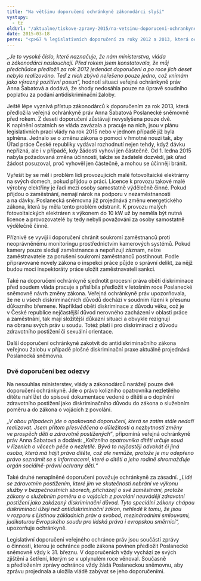 ```yaml
---
title: "Na většinu doporučení ochránkyně zákonodárci slyší"
vystupy:
  - tz
oldUrl: "/aktualne/tiskove-zpravy-2015/na-vetsinu-doporuceni-ochrankyne-zakonodarci-slysi/"
date: 2015-03-18
perex: "<p>67 % legislativních doporučení za roky 2012 a 2013, která ochránkyně a její předchůdce Poslanecké sněmovně předložili, již bylo přijato nebo se potřebná změna právní úpravy připravuje.</p>"
---
```


<!-- imported from the old website -->

<p><em>„Je to vysoké číslo, které naznačuje, že nám ministerstva, vláda a zákonodárci naslouchají. Před rokem jsem konstatovala, že můj předchůdce předložil za rok 2012 jedenáct doporučení a po roce jich deset nebylo realizováno. Teď z nich zbývá neřešeno pouze jedno, což vnímám jako výrazný pozitivní posun“,</em> hodnotí situaci veřejná ochránkyně práv Anna Šabatová a dodává, že shody nedosáhla pouze na úpravě soudního poplatku za podání antidiskriminační žaloby.</p><p>Ještě lépe vyznívá přístup zákonodárců k doporučením za rok 2013, která předložila veřejná ochránkyně práv Anna Šabatová Poslanecké sněmovně před rokem. Z deseti doporučení zůstávají nevyslyšena pouze dvě. K naplnění ostatních se vláda zavázala a pracuje na nich, jsou v plánu legislativních prací vlády na rok 2015 nebo v jednom případě již byla splněna. Jednalo se o změnu zákona o pomoci v hmotné nouzi tak, aby Úřad práce České republiky vydával rozhodnutí nejen tehdy, když dávku nepřizná, ale i v případě, kdy žádosti vyhoví jen částečně. Od 1. ledna 2015 nabyla požadovaná změna účinnosti, takže se žadatelé dozvědí, jak úřad žádost posuzoval, proč vyhověl jen částečně, a mohou se účinněji bránit.</p><p>Vyřešit by se měl i problém lidí provozujících malé fotovoltaické elektrárny na svých domech, pokud přijdou o práci. Licence k provozu takové malé výrobny elektřiny je řadí mezi osoby samostatně výdělečně činné. Pokud přijdou o zaměstnání, nemají nárok na podporu v nezaměstnanosti a na dávky. Poslanecká sněmovna již projednává změnu energetického zákona, která by měla tento problém odstranit. K provozu malých fotovoltaických elektráren s výkonem do 10 kW už by neměla být nutná licence a provozovatelé by tedy nebyli považováni za osoby samostatně výdělečně činné.</p><p>Příznivě se vyvíjí i doporučení chránit soukromí zaměstnanců proti neoprávněnému monitoringu prostřednictvím kamerových systémů. Pokud kamery pouze sledují zaměstnance a nepořizují záznam, nelze zaměstnavatele za porušení soukromí zaměstnanců postihnout. Podle připravované novely zákona o inspekci práce půjde o správní delikt, za nějž budou moci inspektoráty práce uložit zaměstnavateli sankci. </p><p>Také na doporučení ochránkyně sjednotit procesní práva obětí diskriminace před soudem vláda pracuje a přislíbila předložit v letošním roce Poslanecké sněmovně návrh změny zákona. Veřejná ochránkyně práv upozorňovala, že ne u všech diskriminačních důvodů dochází v soudním řízení k přesunu důkazního břemene. Například oběti diskriminace z důvodu věku, což je v České republice nejčastější důvod nerovného zacházení v oblasti práce a zaměstnání, tak mají složitější důkazní situaci a obvykle rezignují na obranu svých práv u soudu. Totéž platí i pro diskriminaci z důvodu zdravotního postižení či sexuální orientace.</p><p>Další doporučení ochránkyně zakotvit do antidiskriminačního zákona veřejnou žalobu v případě plošné diskriminační praxe aktuálně projednává Poslanecká sněmovna.</p><h3>Dvě doporučení bez odezvy</h3><p>Na nesouhlas ministerstev, vlády a zákonodárců narážejí pouze dvě doporučení ochránkyně. Jde o právo kolizního opatrovníka nezletilého dítěte nahlížet do spisové dokumentace vedené o dítěti a o doplnění zdravotního postižení jako diskriminačního důvodu do zákona o služebním poměru a do zákona o vojácích z povolání.</p><p><em>„V obou případech jde o opakovaná doporučení, která se zatím stále nedaří realizovat. Jsem přitom přesvědčena o důležitosti a nezbytnosti změny ve prospěch dětí a zdravotně postižených“</em>, připomíná veřejná ochránkyně práv Anna Šabatová a dodává: „<em>Kolizního opatrovníka dítěti určuje soud v řízeních o věcech péče o nezletilé. Bývá to nejčastěji advokát či jiná osoba, která má hájit práva dítěte, což ale nemůže, protože je mu odepřeno právo seznámit se s informacemi, které o dítěti a jeho rodině shromažďuje orgán sociálně-právní ochrany dětí.“</em></p><p>Také druhé nenaplněné doporučení považuje ochránkyně za zásadní. <em>„Lidé se zdravotním postižením, které jim ve skutečnosti nebrání ve výkonu služby v bezpečnostních sborech, přicházejí o své zaměstnání, protože zákony o služebním poměru a o vojácích z povolání neuvádějí zdravotní postižení jako zakázaný diskriminační důvod. Tyto speciální zákony chápou diskriminaci úžeji než antidiskriminační zákon, nehledě k tomu, že jsou v rozporu s Listinou základních práv a svobod, mezinárodními smlouvami, judikaturou Evropského soudu pro lidská práva i evropskou směrnicí“,</em> upozorňuje ochránkyně.</p><p>Legislativní doporučení veřejného ochránce práv jsou součástí zprávy o činnosti, kterou je ochránce podle zákona povinen předložit Poslanecké sněmovně vždy k 31. březnu. V doporučeních vždy vychází ze svých zjištění a šetření, kterým se v uplynulém roce věnoval. Současně s předložením zprávy ochránce vždy žádá Poslaneckou sněmovnu, aby zprávu projednala a uložila vládě zabývat se jeho doporučeními. </p>
